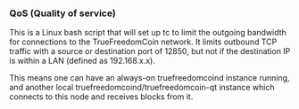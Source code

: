 ### QoS (Quality of service) ###

This is a Linux bash script that will set up tc to limit the outgoing bandwidth for connections to the TrueFreedomCoin network. It limits outbound TCP traffic with a source or destination port of 12850, but not if the destination IP is within a LAN (defined as 192.168.x.x).

This means one can have an always-on truefreedomcoind instance running, and another local truefreedomcoind/truefreedomcoin-qt instance which connects to this node and receives blocks from it.
